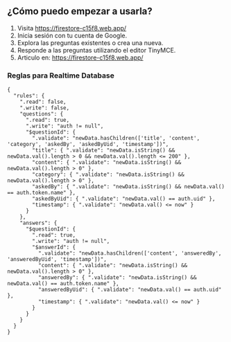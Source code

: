 <!-- wp:heading -->
<h2 class="wp-block-heading">¿Cómo puedo empezar a usarla?</h2>
<!-- /wp:heading -->

<!-- wp:list {"ordered":true} -->
<ol class="wp-block-list"><!-- wp:list-item -->
<li>Visita <a href="https://firestore-c15f8.web.app/" target="_blank" rel="noreferrer noopener">https://firestore-c15f8.web.app/</a></li>
<!-- /wp:list-item -->

<!-- wp:list-item -->
<li>Inicia sesión con tu cuenta de Google.</li>
<!-- /wp:list-item -->

<!-- wp:list-item -->
<li>Explora las preguntas existentes o crea una nueva.</li>
<!-- /wp:list-item -->

<!-- wp:list-item -->
<li>Responde a las preguntas utilizando el editor TinyMCE.</li>
<li>Articulo en: <a href="[[https://firestore-c15f8.web.app/](https://www.webgae.com/2024/08/una-plataforma-de-preguntas-y.html)](https://www.webgae.com/2024/08/una-plataforma-de-preguntas-y.html)" target="_blank" rel="noreferrer noopener">https://firestore-c15f8.web.app/</a></li>
<!-- /wp:list-item --></ol>
<!-- /wp:list -->

<!-- wp:heading {"level":3} -->
<h3 class="wp-block-heading">Reglas para Realtime Database</h3>
<!-- /wp:heading -->

<!-- wp:code -->
<pre class="wp-block-code"><code>{
  "rules": {
    ".read": false,
    ".write": false,
    "questions": {
      ".read": true,
      ".write": "auth != null",
      "$questionId": {
        ".validate": "newData.hasChildren(&#91;'title', 'content', 'category', 'askedBy', 'askedByUid', 'timestamp'])",
        "title": { ".validate": "newData.isString() &amp;&amp; newData.val().length > 0 &amp;&amp; newData.val().length &lt;= 200" },
        "content": { ".validate": "newData.isString() &amp;&amp; newData.val().length > 0" },
        "category": { ".validate": "newData.isString() &amp;&amp; newData.val().length > 0" },
        "askedBy": { ".validate": "newData.isString() &amp;&amp; newData.val() == auth.token.name" },
        "askedByUid": { ".validate": "newData.val() == auth.uid" },
        "timestamp": { ".validate": "newData.val() &lt;= now" }
      }
    },
    "answers": {
      "$questionId": {
        ".read": true,
        ".write": "auth != null",
        "$answerId": {
          ".validate": "newData.hasChildren(&#91;'content', 'answeredBy', 'answeredByUid', 'timestamp'])",
          "content": { ".validate": "newData.isString() &amp;&amp; newData.val().length > 0" },
          "answeredBy": { ".validate": "newData.isString() &amp;&amp; newData.val() == auth.token.name" },
          "answeredByUid": { ".validate": "newData.val() == auth.uid" },
          "timestamp": { ".validate": "newData.val() &lt;= now" }
        }
      }
    }
  }
}</code></pre>
<!-- /wp:code -->

